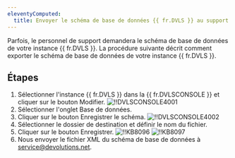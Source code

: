 ```yaml
---
eleventyComputed:
  title: Envoyer le schéma de base de données {{ fr.DVLS }} au support Devolutions
---
```

Parfois, le personnel de support demandera le schéma de base de données de votre instance {{ fr.DVLS }}. La procédure suivante décrit comment exporter le schéma de base de données de votre instance {{ fr.DVLS }}.

## Étapes

1. Sélectionner l'instance {{ fr.DVLS }} dans la {{ fr.DVLSCONSOLE }} et cliquer sur le bouton Modifier.
   ![!!DVLSCONSOLE4001](https://cdnweb.devolutions.net/docs/DVLSCONSOLE4001_2024_1.png)
1. Sélectionner l'onglet Base de données.
1. Cliquer sur le bouton Enregistrer le schéma.
   ![!!DVLSCONSOLE4002](https://cdnweb.devolutions.net/docs/DVLSCONSOLE4003_2024_1.png)
1. Sélectionner le dossier de destination et définir le nom du fichier.
1. Cliquer sur le bouton Enregistrer.
   ![!!KB8096](https://cdnweb.devolutions.net/docs/DVLSCONSOLE4004_2024_1.png)
   ![!!KB8097](https://cdnweb.devolutions.net/docs/DVLSCONSOLE4005_2024_1.png)
1. Nous envoyer le fichier XML du schéma de base de données à [service@devolutions.net](mailto:service@devolutions.net).
